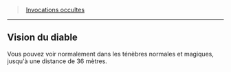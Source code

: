 ﻿---
!GenericItem
Id: warlock_occultsummons_hd.md#vision-du-diable
ParentLink: warlock_occultsummons_hd.md#invocations-occultes
Name: Vision du diable
ParentName: Invocations occultes
NameLevel: 2
Attributes: {}
---
> [Invocations occultes](hd_warlock_occultsummons.md)

---

## Vision du diable

Vous pouvez voir normalement dans les ténèbres normales et magiques, jusqu'à une distance de 36 mètres.

